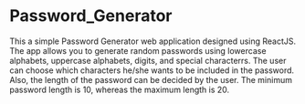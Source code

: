 # Password_Generator
This a simple Password Generator web application designed using ReactJS. The app allows you to generate random passwords using lowercase alphabets, uppercase alphabets, digits, and special characterrs. The user can choose which characters he/she wants to be included in the password. Also, the length of the password can be decided by the user. The minimum password length is 10, whereas the maximum length is 20.

